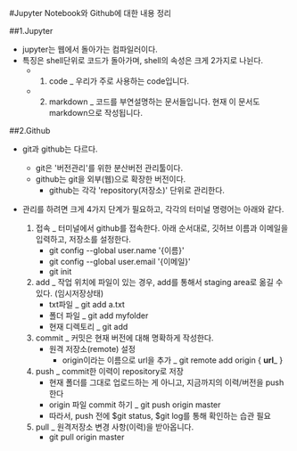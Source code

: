 
#Jupyter Notebook와 Github에 대한 내용 정리

##1.Jupyter
* jupyter는 웹에서 돌아가는 컴파일러이다.
* 특징은 shell단위로 코드가 돌아가며, shell의 속성은 크게 2가지로 나뉜다.
    * 1) code _ 우리가 주로 사용하는 code입니다.
    * 2) markdown _ 코드를 부연설명하는 문서들입니다. 현재 이 문서도 markdown으로 작성됩니다.

##2.Github
* git과 github는 다르다. 
    * git은 '버전관리'를 위한 분산버전 관리툴이다.
    * github는 git을 외부(웹)으로 확장한 버전이다.
        * github는 각각 'repository(저장소)' 단위로 관리한다.

* 관리를 하려면 크게 4가지 단계가 필요하고, 각각의 터미널 명령어는 아래와 같다.
    1. 접속 _ 터미널에서 github를 접속한다. 아래 순서대로, 깃허브 이름과 이메일을 입력하고, 저장소를 설정한다.
        * git config --global user.name '{이름}'
        * git config --global user.email '{이메일}'
        * git init
    2. add _ 작업 위치에 파일이 있는 경우, add를 통해서 staging area로 옮길 수 있다. (임시저장상태)
        * txt파일 _ git add a.txt
        * 폴더 파일 _ git add myfolder
        * 현재 디렉토리 _ git add
    3. commit _ 커밋은 현재 버전에 대해 명확하게 작성한다.
        * 원격 저장소(remote) 설정
            * origin이라는 이름으로 url을 추가 _ git remote add origin { __url___ }
    4. push _ commit한 이력이 repository로 저장
        * 현재 폴더를 그대로 업로드하는 게 아니고, 지금까지의 이력/버전을 push한다
        * origin 파일 commit 하기 _ git push origin master
        * 따라서, push 전에 $git status, $git log를 통해 확인하는 습관 필요
    5. pull _ 원격저장소 변경 사항(이력)을 받아옵니다.
        * git pull origin master
